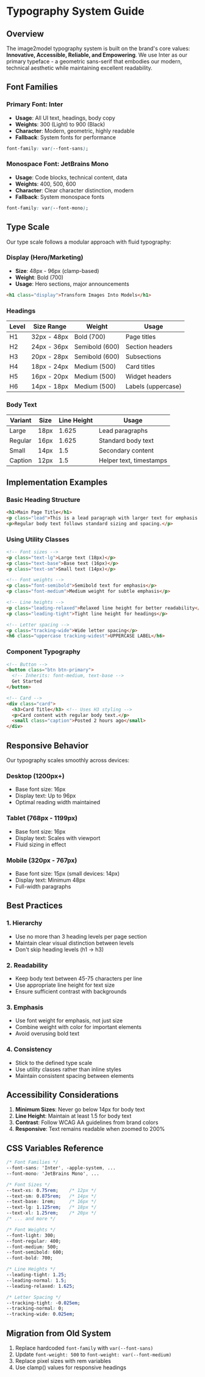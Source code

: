 # Typography System Guide

## Overview

The image2model typography system is built on the brand's core values: **Innovative, Accessible, Reliable, and Empowering**. We use Inter as our primary typeface - a geometric sans-serif that embodies our modern, technical aesthetic while maintaining excellent readability.

## Font Families

### Primary Font: Inter
- **Usage**: All UI text, headings, body copy
- **Weights**: 300 (Light) to 900 (Black)
- **Character**: Modern, geometric, highly readable
- **Fallback**: System fonts for performance

```css
font-family: var(--font-sans);
```

### Monospace Font: JetBrains Mono
- **Usage**: Code blocks, technical content, data
- **Weights**: 400, 500, 600
- **Character**: Clear character distinction, modern
- **Fallback**: System monospace fonts

```css
font-family: var(--font-mono);
```

## Type Scale

Our type scale follows a modular approach with fluid typography:

### Display (Hero/Marketing)
- **Size**: 48px - 96px (clamp-based)
- **Weight**: Bold (700)
- **Usage**: Hero sections, major announcements

```html
<h1 class="display">Transform Images Into Models</h1>
```

### Headings

| Level | Size Range | Weight | Usage |
|-------|------------|--------|--------|
| H1 | 32px - 48px | Bold (700) | Page titles |
| H2 | 24px - 36px | Semibold (600) | Section headers |
| H3 | 20px - 28px | Semibold (600) | Subsections |
| H4 | 18px - 24px | Medium (500) | Card titles |
| H5 | 16px - 20px | Medium (500) | Widget headers |
| H6 | 14px - 18px | Medium (500) | Labels (uppercase) |

### Body Text

| Variant | Size | Line Height | Usage |
|---------|------|-------------|--------|
| Large | 18px | 1.625 | Lead paragraphs |
| Regular | 16px | 1.625 | Standard body text |
| Small | 14px | 1.5 | Secondary content |
| Caption | 12px | 1.5 | Helper text, timestamps |

## Implementation Examples

### Basic Heading Structure
```html
<h1>Main Page Title</h1>
<p class="lead">This is a lead paragraph with larger text for emphasis.</p>
<p>Regular body text follows standard sizing and spacing.</p>
```

### Using Utility Classes
```html
<!-- Font sizes -->
<p class="text-lg">Large text (18px)</p>
<p class="text-base">Base text (16px)</p>
<p class="text-sm">Small text (14px)</p>

<!-- Font weights -->
<p class="font-semibold">Semibold text for emphasis</p>
<p class="font-medium">Medium weight for subtle emphasis</p>

<!-- Line heights -->
<p class="leading-relaxed">Relaxed line height for better readability</p>
<p class="leading-tight">Tight line height for headings</p>

<!-- Letter spacing -->
<p class="tracking-wide">Wide letter spacing</p>
<h6 class="uppercase tracking-widest">UPPERCASE LABEL</h6>
```

### Component Typography
```html
<!-- Button -->
<button class="btn btn-primary">
  <!-- Inherits: font-medium, text-base -->
  Get Started
</button>

<!-- Card -->
<div class="card">
  <h3>Card Title</h3> <!-- Uses H3 styling -->
  <p>Card content with regular body text.</p>
  <small class="caption">Posted 2 hours ago</small>
</div>
```

## Responsive Behavior

Our typography scales smoothly across devices:

### Desktop (1200px+)
- Base font size: 16px
- Display text: Up to 96px
- Optimal reading width maintained

### Tablet (768px - 1199px)
- Base font size: 16px
- Display text: Scales with viewport
- Fluid sizing in effect

### Mobile (320px - 767px)
- Base font size: 15px (small devices: 14px)
- Display text: Minimum 48px
- Full-width paragraphs

## Best Practices

### 1. Hierarchy
- Use no more than 3 heading levels per page section
- Maintain clear visual distinction between levels
- Don't skip heading levels (h1 → h3)

### 2. Readability
- Keep body text between 45-75 characters per line
- Use appropriate line height for text size
- Ensure sufficient contrast with backgrounds

### 3. Emphasis
- Use font weight for emphasis, not just size
- Combine weight with color for important elements
- Avoid overusing bold text

### 4. Consistency
- Stick to the defined type scale
- Use utility classes rather than inline styles
- Maintain consistent spacing between elements

## Accessibility Considerations

1. **Minimum Sizes**: Never go below 14px for body text
2. **Line Height**: Maintain at least 1.5 for body text
3. **Contrast**: Follow WCAG AA guidelines from brand colors
4. **Responsive**: Text remains readable when zoomed to 200%

## CSS Variables Reference

```css
/* Font Families */
--font-sans: 'Inter', -apple-system, ...
--font-mono: 'JetBrains Mono', ...

/* Font Sizes */
--text-xs: 0.75rem;    /* 12px */
--text-sm: 0.875rem;   /* 14px */
--text-base: 1rem;     /* 16px */
--text-lg: 1.125rem;   /* 18px */
--text-xl: 1.25rem;    /* 20px */
/* ... and more */

/* Font Weights */
--font-light: 300;
--font-regular: 400;
--font-medium: 500;
--font-semibold: 600;
--font-bold: 700;

/* Line Heights */
--leading-tight: 1.25;
--leading-normal: 1.5;
--leading-relaxed: 1.625;

/* Letter Spacing */
--tracking-tight: -0.025em;
--tracking-normal: 0;
--tracking-wide: 0.025em;
```

## Migration from Old System

1. Replace hardcoded `font-family` with `var(--font-sans)`
2. Update `font-weight: 500` to `font-weight: var(--font-medium)`
3. Replace pixel sizes with rem variables
4. Use clamp() values for responsive headings